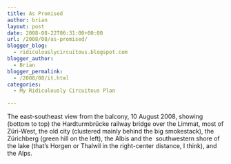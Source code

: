 ```yaml
---
title: As Promised
author: brian
layout: post
date: 2008-08-22T06:31:00+00:00
url: /2008/08/as-promised/
blogger_blog:
  - ridiculouslycircuitous.blogspot.com
blogger_author:
  - Brian
blogger_permalink:
  - /2008/08/it.html
categories:
  - My Ridiculously Circuitous Plan

---
```

[<img src="http://4.bp.blogspot.com/_1bayJx4ovbY/SK56H_QwKaI/AAAAAAAAABg/5TE6QwNz_hE/s400/IMG_1128.jpg" border="0" alt="" />][1]  
The east-southeast view from the balcony, 10 August 2008, showing (bottom to top) the Hardturmbrücke railway bridge over the Limmat, most of Züri-West, the old city (clustered mainly behind the big smokestack), the Zürichberg (green hill on the left), the Albis and the  southwestern shore of the lake (that&#8217;s Horgen or Thalwil in the right-center distance, I think), and the Alps.

 [1]: http://4.bp.blogspot.com/_1bayJx4ovbY/SK56H_QwKaI/AAAAAAAAABg/5TE6QwNz_hE/s1600-h/IMG_1128.jpg